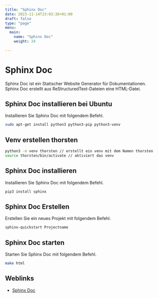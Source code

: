 ```yaml
---
title: "Sphinx Doc"
date: 2023-11-14T23:03:26+01:00
draft: false
type: "page"
menu: 
  main:
    name: "Sphinx Doc"
    weight: 24
    
---
```

# Sphinx Doc
Sphinx Doc ist ein Statischer Website Generator für Dokumentationen. Sphinx Doc erstellt aus ReStructuredText-Dateien eine HTML-Datei.

## Sphinx Doc installieren bei Ubuntu
Installieren Sie Sphinx Doc mit folgendem Befehl.
```bash
sudo apt-get install python3 python3-pip python3-venv
```
## Venv erstellen thorsten
```bash
python3 -m venv thorsten // erstellt ein venv mit dem Namen thorsten
source thorsten/bin/activate // aktiviert das venv
```
## Sphinx Doc installieren
Installieren Sie Sphinx Doc mit folgendem Befehl.
```bash
pip3 install sphinx
```
## Sphinx Doc Erstellen
Erstellen Sie ein neues Projekt mit folgendem Befehl.
```bash
sphinx-quickstart Projectname
```
## Sphinx Doc starten
Starten Sie Sphinx Doc mit folgendem Befehl.
```bash
make html
```
## Weblinks
* [Sphinx Doc](https://www.sphinx-doc.org/en/master/)

